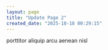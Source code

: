 ```yaml
---
layout: page
title: "Update Page 2"
created_date: "2025-10-18 00:29:15"
---
```


porttitor aliquip arcu aenean nisl 
